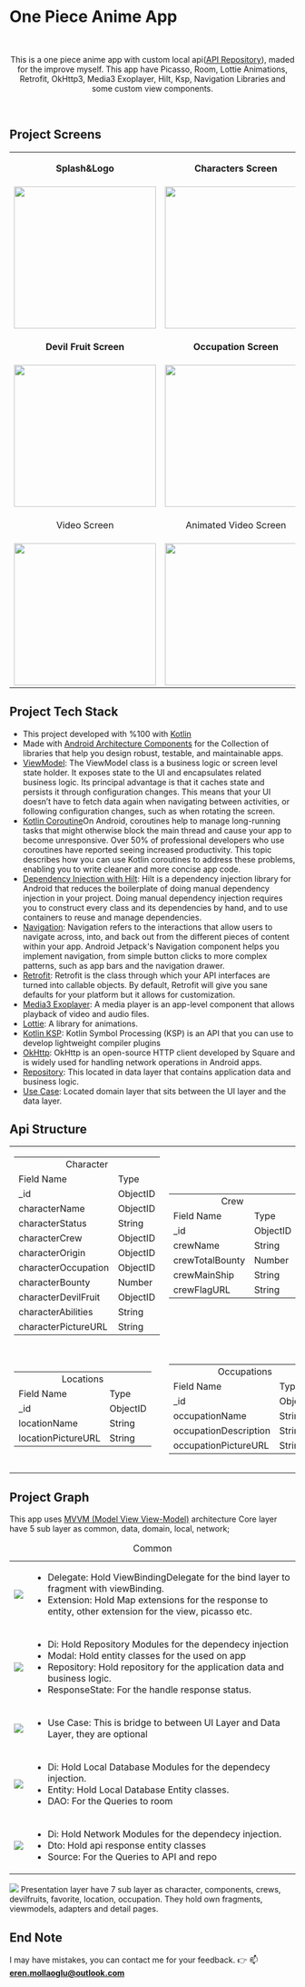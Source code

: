 # One Piece Anime App
<br>
<p align="center">This is a one piece anime app with custom local api(<a href="https://github.com/ErenMlg/OnePieceAPI">API Repository</a>), maded for the improve myself. This app have Picasso, Room, Lottie Animations, Retrofit, OkHttp3, Media3 Exoplayer, Hilt, Ksp, Navigation Libraries and some custom view components.</p>
 <br>
 
 ## Project Screens
<table align="center">
<tr>
 <td>
  <p align="center"><b>Splash&Logo</b></p>
 </td>
 <td>
  <p align="center"><b>Characters Screen</b></p>
 </td>
 <td>
  <p align="center"><b>Character Detail Screen</b></p>
 </td>
 <td>
  <p align="center"><b>Crew Screen</b></p>
 </td>
 <td>
  <p align="center"><b>Crew Detail Screen</b></p>
 </td>
</tr>
<tr>
 <td align="center"> 
  <img src="https://github.com/ErenMlg/OnePieceAndroid/assets/94524411/58e8fc58-9263-413d-871d-b1dd630a6b36" height=250>
 </td>
<td align="center"> 
  <img src="https://github.com/ErenMlg/OnePieceAndroid/assets/94524411/add21692-3b1d-440f-8725-1f1eb0e4686a" height=250>
 </td>
 <td align="center"> 
  <img src="https://github.com/ErenMlg/OnePieceAndroid/assets/94524411/16c8765f-c7c5-44e0-b0ea-f4e3c682c182" height=250>
 </td>
 <td align="center"> 
  <img src="https://github.com/ErenMlg/OnePieceAndroid/assets/94524411/493846bf-b3d5-4ed7-839b-4ab169b6ea6e" height=250>
 </td>
 <td align="center"> 
  <img src="https://github.com/ErenMlg/OnePieceAndroid/assets/94524411/6bb4dfde-fba9-44d1-9252-a1630a880a1e" height=250>
 </td>
</tr>
<tr>
  <td>
  <p align="center"><b>Devil Fruit Screen</b></p>
 </td>
  <td>
  <p align="center"><b>Occupation Screen</b></p>
 </td>
 <td>
  <p align="center"><b>Locations Screen</b></p>
 </td>
 <td>
  <p align="center"><b>Sub Locations Screen</b></p>
 </td>
 <td>
  <p align="center"><b>Favorites Screen</b></p>
 </td>
</tr>
<tr>
 <td align="center">  
  <img src="https://github.com/ErenMlg/OnePieceAndroid/assets/94524411/fca04dd9-0fd7-47c8-8918-d6448734e18b" height=250>
 </td>
  <td align="center"> 
  <img src="https://github.com/ErenMlg/OnePieceAndroid/assets/94524411/1226ebc1-6f34-4804-b560-5c7b7eb9f74d" height=250>
 </td>
  <td align="center">  
  <img src="https://github.com/ErenMlg/OnePieceAndroid/assets/94524411/fde8422b-a667-461e-aaf8-2b7c59303adf" height=250>
 </td>
 <td align="center"> 
  <img src="https://github.com/ErenMlg/OnePieceAndroid/assets/94524411/95115192-fb2e-4f6a-b122-1ce45fb152c2" height=250>
 </td>
 <td align="center"> 
  <img src="https://github.com/ErenMlg/OnePieceAndroid/assets/94524411/ca464365-094c-4438-8ad4-0ff2f2e1b77f" height=250>
 </td>
</tr>
<tr>
  <td>
    <p align="center">Video Screen</p>
  </td>
  <td>
    <p align="center">Animated Video Screen</p>
  </td>
</tr>
<tr>
  <td align="center"> 
    <img src="https://github.com/ErenMlg/OnePieceAndroid/assets/94524411/3b522f8d-87ad-4556-9160-fda0109b77fe" height=250>
  </td>
  <td align="center"> 
    <img src="https://github.com/ErenMlg/OnePieceAndroid/assets/94524411/467ccd06-50a7-4dc0-8ccf-275de834f21e" height=250>
  </td>
</tr>
</table>

## Project Tech Stack
<ul>
 <li>This project developed with %100 with <a href="https://developer.android.com/kotlin?hl=tr">Kotlin</a></li>
 <li>Made with <a href="https://developer.android.com/topic/architecture?hl=tr">Android Architecture Components</a> for the Collection of libraries that help you design robust, testable, and maintainable apps.</li>
 <li><a href="https://developer.android.com/topic/libraries/architecture/viewmodel?hl=tr">ViewModel</a>: The ViewModel class is a business logic or screen level state holder. It exposes state to the UI and encapsulates related business logic. Its principal advantage is that it caches state and persists it through configuration changes. This means that your UI doesn’t have to fetch data again when navigating between activities, or following configuration changes, such as when rotating the screen.</li>
  <li><a href="https://developer.android.com/kotlin/coroutines"">Kotlin Coroutine</a>On Android, coroutines help to manage long-running tasks that might otherwise block the main thread and cause your app to become unresponsive. Over 50% of professional developers who use coroutines have reported seeing increased productivity. This topic describes how you can use Kotlin coroutines to address these problems, enabling you to write cleaner and more concise app code.</li>
  <li><a href="https://developer.android.com/training/dependency-injection/hilt-android">Dependency Injection with Hilt</a>: Hilt is a dependency injection library for Android that reduces the boilerplate of doing manual dependency injection in your project. Doing manual dependency injection requires you to construct every class and its dependencies by hand, and to use containers to reuse and manage dependencies.</li>
  <li><a href="https://developer.android.com/guide/navigation">Navigation</a>: Navigation refers to the interactions that allow users to navigate across, into, and back out from the different pieces of content within your app. Android Jetpack's Navigation component helps you implement navigation, from simple button clicks to more complex patterns, such as app bars and the navigation drawer.</li>
  <li><a href="https://square.github.io/retrofit/">Retrofit</a>: Retrofit is the class through which your API interfaces are turned into callable objects. By default, Retrofit will give you sane defaults for your platform but it allows for customization.</li>
  <li><a href="https://developer.android.com/media/media3/exoplayer?hl=tr/">Media3 Exoplayer</a>: A media player is an app-level component that allows playback of video and audio files.</li>
  <li><a href="https://lottiefiles.com/">Lottie</a>: A library for animations.</li>
  <li><a href="https://kotlinlang.org/docs/ksp-overview.html">Kotlin KSP</a>: Kotlin Symbol Processing (KSP) is an API that you can use to develop lightweight compiler plugins</li>
  <li><a href="https://square.github.io/okhttp/">OkHttp</a>: OkHttp is an open-source HTTP client developed by Square and is widely used for handling network operations in Android apps.</li>
  <li><a href="https://developer.android.com/topic/architecture/data-layer">Repository</a>: This located in data layer that contains application data and business logic. </li>
  <li><a href="https://developer.android.com/topic/architecture/domain-layer?hl=tr">Use Case</a>: Located domain layer that sits between the UI layer and the data layer.</li>
</ul>

## Api Structure
<table>
  <tr>
    <td>
      <table>
  <tr>
    <td colspan=2 align="center">Character</td>
  </tr>
  <tr>
    <td>Field Name</td>
    <td>Type</td>
  </tr>
  <tr>
    <td>_id</td>
    <td>ObjectID</td>
  </tr>
  <tr>
    <td>characterName</td>
    <td>ObjectID</td>
  </tr>
  <tr>
    <td>characterStatus</td>
    <td>String</td>
  </tr>
  <tr>
    <td>characterCrew</td>
    <td>ObjectID</td>
  </tr>
  <tr>
    <td>characterOrigin</td>
    <td>ObjectID</td>
  </tr>
  <tr>
    <td>characterOccupation</td>
    <td>ObjectID</td>
  </tr>
  <tr>
    <td>characterBounty</td>
    <td>Number</td>
  </tr>
  <tr>
    <td>characterDevilFruit</td>
    <td>ObjectID</td>
  </tr>
  <tr>
    <td>characterAbilities</td>
    <td>String</td>
  </tr>
  <tr>
    <td>characterPictureURL</td>
    <td>String</td>
  </tr>
</table>
    </td>
    
  <td>
      <table>
  <tr>
    <td colspan=2 align="center">Crew</td>
  </tr>
  <tr>
    <td>Field Name</td>
    <td>Type</td>
  </tr>
  <tr>
    <td>_id</td>
    <td>ObjectID</td>
  </tr>
  <tr>
    <td>crewName</td>
    <td>String</td>
  </tr>
  <tr>
    <td>crewTotalBounty</td>
    <td>Number</td>
  </tr>
  <tr>
    <td>crewMainShip</td>
    <td>String</td>
  </tr>
  <tr>
    <td>crewFlagURL</td>
    <td>String</td>
  </tr>
</table>
    </td>

  <td>
      <table>
  <tr>
    <td colspan=2 align="center">Devil Fruit</td>
  </tr>
  <tr>
    <td>Field Name</td>
    <td>Type</td>
  </tr>
  <tr>
    <td>_id</td>
    <td>ObjectID</td>
  </tr>
  <tr>
    <td>devilFruitName</td>
    <td>String</td>
  </tr>
  <tr>
    <td>devilFruitType</td>
    <td>String</td>
  </tr>
  <tr>
    <td>devilFruitPictureURL</td>
    <td>String</td>
  </tr>
</table>
    </td>
  </tr>
  <tr>
      <td>
      <table>
  <tr>
    <td colspan=2 align="center">Locations</td>
  </tr>
  <tr>
    <td>Field Name</td>
    <td>Type</td>
  </tr>
  <tr>
    <td>_id</td>
    <td>ObjectID</td>
  </tr>
  <tr>
    <td>locationName</td>
    <td>String</td>
  </tr>
  <tr>
    <td>locationPictureURL</td>
    <td>String</td>
  </tr>
</table>
    </td>
    <td>
      <table>
  <tr>
    <td colspan=2 align="center">Occupations</td>
  </tr>
  <tr>
    <td>Field Name</td>
    <td>Type</td>
  </tr>
  <tr>
    <td>_id</td>
    <td>ObjectID</td>
  </tr>
  <tr>
    <td>occupationName</td>
    <td>String</td>
  </tr>
  <tr>
    <td>occupationDescription</td>
    <td>String</td>
  </tr>
  <tr>
    <td>occupationPictureURL</td>
    <td>String</td>
  </tr>
</table>
    </td>
     <td>
      <table>
  <tr>
    <td colspan=2 align="center">SubLocation</td>
  </tr>
  <tr>
    <td>Field Name</td>
    <td>Type</td>
  </tr>
  <tr>
    <td>_id</td>
    <td>ObjectID</td>
  </tr>
  <tr>
    <td>subLocationName</td>
    <td>String</td>
  </tr>
  <tr>
    <td>subLocationPictureURL</td>
    <td>String</td>
  </tr>
  <tr>
    <td>firstAppearance</td>
    <td>String</td>
  </tr>
  <tr>
    <td>location</td>
    <td>ObjectID</td>
  </tr>
</table>
    </td>
  </tr>
</table>

## Project Graph
This app uses <a href="https://developer.android.com/topic/architecture?hl=tr#recommended-app-arch">MVVM (Model View View-Model)</a> architecture
Core layer have 5 sub layer as common, data, domain, local, network;
<table>
  <caption>Common</caption>
  <tr>
    <td>
      <img src="https://github.com/ErenMlg/OnePieceAndroid/assets/94524411/a8eb94f2-d77c-40bf-8d29-fdb144a0f23b">
    </td>
    <td>
      <ul>
        <li>Delegate: Hold ViewBindingDelegate for the bind layer to fragment with viewBinding. </li>
        <li>Extension: Hold Map extensions for the response to entity, other extension for the view, picasso etc.</li>
      </ul>
    </td>
  </tr>
  <tr>
    <td><img src="https://github.com/ErenMlg/OnePieceAndroid/assets/94524411/cdf9a6df-7f0b-4c8c-afea-b77b1f506a37"></td>
    <td>
      <ul>
        <li>Di: Hold Repository Modules for the dependecy injection</li>
        <li>Modal: Hold entity classes for the used on app</li>
        <li>Repository: Hold repository for the application data and business logic.</li>
        <li>ResponseState: For the handle response status.</li>
      </ul>
    </td>
  </tr>
    <tr>
    <td><img src="https://github.com/ErenMlg/OnePieceAndroid/assets/94524411/aa4adef5-9be5-4fc0-940f-cdf592783d97"></td>
    <td>
      <ul>
        <li>Use Case: This is bridge to between UI Layer and Data Layer, they are optional</li>
      </ul>
    </td>
  </tr>
  <tr>
    <td><img src="https://github.com/ErenMlg/OnePieceAndroid/assets/94524411/ab279bd9-7d93-4896-87bb-9faeb19e3851"></td>
    <td>
      <ul>
        <li>Di: Hold Local Database Modules for the dependecy injection.</li>
        <li>Entity: Hold Local Database Entity classes.</li>
        <li>DAO: For the Queries to room</li>
      </ul>
    </td>
  </tr>
  <tr>
    <td><img src="https://github.com/ErenMlg/OnePieceAndroid/assets/94524411/15759634-42b0-4320-86ae-1011d1f54ff6"></td>
    <td>
      <ul>
        <li>Di: Hold Network Modules for the dependecy injection.</li>
        <li>Dto: Hold api response entity classes</li>
        <li>Source: For the Queries to API and repo</li>
      </ul>
    </td>
  </tr>
</table>

<img src="https://github.com/ErenMlg/OnePieceAndroid/assets/94524411/87653437-2e09-40da-8588-7e6d4ee6a897">
Presentation layer have 7 sub layer as character, components, crews, devilfruits, favorite, location, occupation.
They hold own fragments, viewmodels, adapters and detail pages.

## End Note
I may have mistakes, you can contact me for your feedback. 👉 📫 **eren.mollaoglu@outlook.com**<br>
